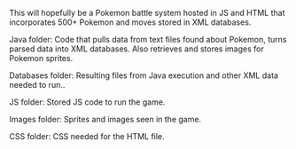 This will hopefully be a Pokemon battle system hosted in JS and HTML that incorporates
500+ Pokemon and moves stored in XML databases.

Java folder:
Code that pulls data from text files found about Pokemon, turns parsed data into
XML databases. Also retrieves and stores images for Pokemon sprites.

Databases folder:
Resulting files from Java execution and other XML data needed to run..

JS folder:
Stored JS code to run the game.

Images folder:
Sprites and images seen in the game.

CSS folder:
CSS needed for the HTML file.
